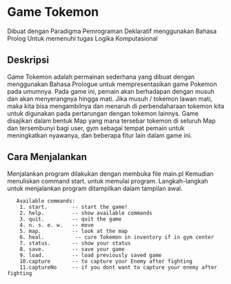 # Game Tokemon

Dibuat dengan Paradigma Pemrograman Deklaratif menggunakan Bahasa Prolog Untuk memenuhi tugas Logika Komputasional

## Deskripsi

Game Tokemon adalah permainan sederhana yang dibuat dengan menggunakan Bahasa Prologue untuk mempresentasikan game Pokemon pada umumnya. Pada game ini, pemain akan berhadapan dengan musuh dan akan menyerangnya hingga mati. Jika musuh / tokemon lawan mati, maka kita bisa mengambilnya dan menaruh di perbendaharaan tokemon kita untuk digunakan pada pertarungan dengan tokemon lainnys. Game disajikan dalam bentuk Map yang mana tersebar tokemon di seluruh Map dan tersembunyi bagi user, gym sebagai tempat pemain untuk meningkatkan nyawanya, dan beberapa fitur lain dalam game ini.

## Cara Menjalankan
Menjalankan program dilakukan dengan membuka file main.pl
Kemudian menuliskan command start. untuk memulai program.
Langkah-langkah untuk menjalankan program ditampilkan dalam tampilan awal.

       Available commands:
        1. start.        -- start the game!
        2. help.         -- show available commands
        3. quit.         -- quit the game
        4. n. s. e. w.   -- move
        5. map.          -- look at the map
        6. heal.          -- cure Tokemon in inventory if in gym center
        7. status.       -- show your status
        8. save.         -- save your game
        9. load.         -- load previously saved game
        10.capture       -- to capture your Enemy after fighting
        11.captureNo     -- if you dont want to capture your enemy after fighting
        
